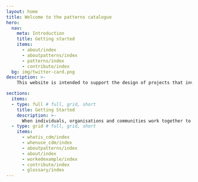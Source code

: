 ```yaml
---
layout: home
title: Welcome to the patterns catalogue
hero:
  nav:
    meta: Introduction
    title: Getting started
    items:
      - about/index
      - aboutpatterns/index
      - patterns/index
      - contribute/index
  bg: img/twitter-card.png
description: >- 
    This website is intended to support the design of projects that involve collaboratively maintaining data.

sections:
  items:
  - type: full # full, grid, short
    title: Getting Started
    description: >-
      When individuals, organisations and communities work together to share the work of collecting and maintaining shared data assets this is described as ‘collaborative data maintenance’.
  - type: grid # full, grid, short
    items:
      - whatis_cdm/index
      - whenuse_cdm/index
      - aboutpatterns/index
      - about/index
      - workedexample/index
      - contribute/index
      - glossary/index
---
```

